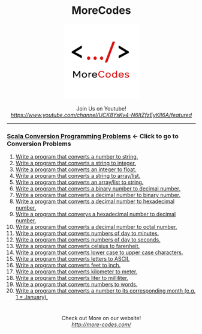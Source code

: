 <h1 align="center">MoreCodes</h1>
<p align="center"> 
  <img src="/morecodescir.png"/>
</p>

<p align="center">
Join Us on Youtube! <br/>
<i><u>https://www.youtube.com/channel/UCK8YsKv4-N6ItZfzEyKlI6A/featured</u></i>
</p>

- - - - 
###  [Scala Conversion Programming Problems](../Conversions/) <- Click to go to Conversion Problems

1. <a href="https://github.com/ArjunAranetaCodes/MoreCodes-Scala/blob/master/Conversions/problem1.scala" target="_blank">Write a program that converts a number to string.</a>
2. <a href="https://github.com/ArjunAranetaCodes/MoreCodes-Scala/blob/master/Conversions/problem2.scala" target="_blank">Write a program that converts a string to integer.</a>
3. <a href="https://github.com/ArjunAranetaCodes/MoreCodes-Scala/blob/master/Conversions/problem3.scala" target="_blank">Write a program that converts an integer to float.</a>
4. <a href="https://github.com/ArjunAranetaCodes/MoreCodes-Scala/blob/master/Conversions/problem4.scala" target="_blank">Write a program that converts a string to array/list.</a>
5. <a href="https://github.com/ArjunAranetaCodes/MoreCodes-Scala/blob/master/Conversions/problem5.scala" target="_blank">Write a program that converts an array/list to string.</a>
6. <a href="https://github.com/ArjunAranetaCodes/MoreCodes-Scala/blob/master/Conversions/problem6.scala" target="_blank">Write a program that converts a binary number to decimal number.</a>
7. <a href="https://github.com/ArjunAranetaCodes/MoreCodes-Scala/blob/master/Conversions/problem7.scala" target="_blank">Write a program that converts a decimal number to binary number.</a>
8. <a href="https://github.com/ArjunAranetaCodes/MoreCodes-Scala/blob/master/Conversions/problem8.scala" target="_blank">Write a program that converts a decimal number to hexadecimal number.</a>
9. <a href="https://github.com/ArjunAranetaCodes/MoreCodes-Scala/blob/master/Conversions/problem9.scala" target="_blank">Write a program that converys a hexadecimal number to decimal number.</a>
10. <a href="https://github.com/ArjunAranetaCodes/MoreCodes-Scala/blob/master/Conversions/problem10.scala" target="_blank">Write a program that converts a decimal number to octal number.</a>
11. <a href="https://github.com/ArjunAranetaCodes/MoreCodes-Scala/blob/master/Conversions/problem11.scala" target="_blank">Write a program that converts numbers of day to minutes.</a>
12. <a href="https://github.com/ArjunAranetaCodes/MoreCodes-Scala/blob/master/Conversions/problem12.scala" target="_blank">Write a program that converts numbers of day to seconds.</a>
13. <a href="https://github.com/ArjunAranetaCodes/MoreCodes-Scala/blob/master/Conversions/problem13.scala" target="_blank">Write a program that converts celsius to farenheit.</a>
14. <a href="https://github.com/ArjunAranetaCodes/MoreCodes-Scala/blob/master/Conversions/problem14.scala" target="_blank">Write a program that converts lower case to upper case characters.</a>
15. <a href="https://github.com/ArjunAranetaCodes/MoreCodes-Scala/blob/master/Conversions/problem15.scala" target="_blank">Write a program that converts letters to ASCII.</a>
16. <a href="https://github.com/ArjunAranetaCodes/MoreCodes-Scala/blob/master/Conversions/problem16.scala" target="_blank">Write a program that converts feet to inch.</a>
17. <a href="https://github.com/ArjunAranetaCodes/MoreCodes-Scala/blob/master/Conversions/problem17.scala" target="_blank">Write a program that converts kilometer to meter.</a>
18. <a href="https://github.com/ArjunAranetaCodes/MoreCodes-Scala/blob/master/Conversions/problem18.scala" target="_blank">Write a program that converts liter to milliliter.</a>
19. <a href="https://github.com/ArjunAranetaCodes/MoreCodes-Scala/blob/master/Conversions/problem19.scala" target="_blank">Write a program that converts numbers to words.</a>
20. <a href="https://github.com/ArjunAranetaCodes/MoreCodes-Scala/blob/master/Conversions/problem20.scala" target="_blank">Write a program that converts a number to its corresponding month (e.g. 1 = January).</a>

#

<p align="center">
Check out More on our website! <br/>
<i><u>http://more-codes.com/</u></i>
</p>
